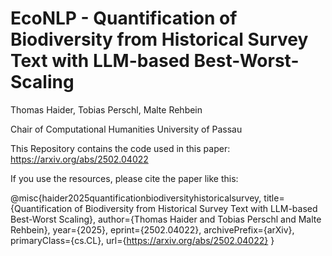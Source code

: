 # EcoNLP - Quantification of Biodiversity from Historical Survey Text with LLM-based Best-Worst-Scaling

Thomas Haider, Tobias Perschl, Malte Rehbein

Chair of Computational Humanities 
University of Passau

This Repository contains the code used in this paper: https://arxiv.org/abs/2502.04022

If you use the resources, please cite the paper like this: 

@misc{haider2025quantificationbiodiversityhistoricalsurvey,
  title={Quantification of Biodiversity from Historical Survey Text with LLM-based Best-Worst Scaling}, 
  author={Thomas Haider and Tobias Perschl and Malte Rehbein},
  year={2025},
  eprint={2502.04022},
  archivePrefix={arXiv},
  primaryClass={cs.CL},
  url={https://arxiv.org/abs/2502.04022}
}
